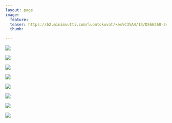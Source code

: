 ```yaml
---
layout: page
image:
  feature:
  teaser: https://b2.minimuutti.com/luontokuvat/kes%C3%A4/13/DS66260-245px.jpg
  thumb:

---
```


![](https://b2.minimuutti.com/luontokuvat/kes%C3%A4/13/DS66205-800px.jpg)

![](https://b2.minimuutti.com/luontokuvat/kes%C3%A4/13/DS66241-800px.jpg)

![](https://b2.minimuutti.com/luontokuvat/kes%C3%A4/13/DS66456-800px.jpg)

![](https://b2.minimuutti.com/luontokuvat/kes%C3%A4/13/DS66460-800px.jpg)

![](https://b2.minimuutti.com/luontokuvat/kes%C3%A4/13/DS66294-800px.jpg)

![](https://b2.minimuutti.com/luontokuvat/kes%C3%A4/13/DS66306-800px.jpg)

![](https://b2.minimuutti.com/luontokuvat/kes%C3%A4/13/DS66263-800px.jpg)

![](https://b2.minimuutti.com/luontokuvat/kes%C3%A4/13/DS66260-800px.jpg)
